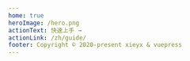 ```yaml
---
home: true
heroImage: /hero.png
actionText: 快速上手 →
actionLink: /zh/guide/
footer: Copyright © 2020-present xieyx & vuepress
---
```

